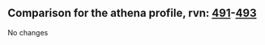 ## Comparison for the athena profile, rvn: [491](https://github.com/PRO100KatYT/FortniteProfileRevisions/tree/main/profiles/athena/491%20athena.json)-[493](https://github.com/PRO100KatYT/FortniteProfileRevisions/tree/main/profiles/athena/493%20athena.json)

No changes
